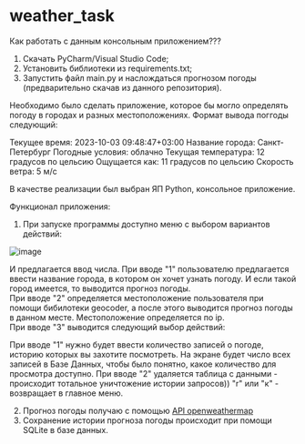 # weather_task
Как работать с данным консольным приложением???
1. Скачать PyCharm/Visual Studio Code;
2. Установить библиотеки из requirements.txt;
3. Запустить файл main.py и наслождаться прогнозом погоды (предварительно скачав из данного репозитория).



Необходимо было сделать приложение, которое бы могло определять погоду в городах и разных местоположениях.
Формат вывода поггоды следующий:

Текущее время: 2023-10-03 09:48:47+03:00
Название города: Санкт-Петербург
Погодные условия: облачно
Текущая температура: 12 градусов по цельсию
Ощущается как: 11 градусов по цельсию
Скорость ветра: 5 м/c

В качестве реализации был выбран ЯП Python, консольное приложение.

Функционал приложения:
1. При запуске программы доступно меню с выбором вариантов действий:

![image](https://github.com/Yadrick/weather_task/assets/90789479/f4d7ed62-9982-444e-93c6-b9ace007db09)


И предлагается ввод числа. 
При вводе "1" пользователю предлагается ввести название города, в котором он хочет узнать погоду. И если такой город имеется, то выводится прогноз погоды.  
При вводе "2" определяется местоположение пользователя при помощи бибилотеки geocoder, а после этого выводится прогноз погоды в данном месте. Местоположение определяется по ip.  
При вводе "3" выводится следующий выбор действий:




При вводе "1" нужно будет ввести количество записей о погоде, историю которых вы захотите посмотреть. На экране будет число всех записей в Базе Данных, чтобы было понятно, какое количество для просмотра доступно.
При вводе "2" удаляется таблица с данными - происходит тотальное уничтожение истории запросов))
"r" или "к" - возвращает в главное меню.

2. Прогноз погоды получаю с помощью [API openweathermap](https://openweathermap.org/current)
3. Сохранение истории прогноза погоды происходит при помощи SQLite в базе данных.


